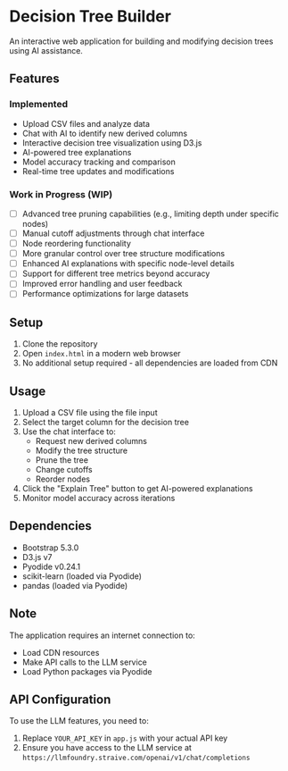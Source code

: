 # Decision Tree Builder

An interactive web application for building and modifying decision trees using AI assistance.

## Features

### Implemented
- Upload CSV files and analyze data
- Chat with AI to identify new derived columns
- Interactive decision tree visualization using D3.js
- AI-powered tree explanations
- Model accuracy tracking and comparison
- Real-time tree updates and modifications

### Work in Progress (WIP)
- [ ] Advanced tree pruning capabilities (e.g., limiting depth under specific nodes)
- [ ] Manual cutoff adjustments through chat interface
- [ ] Node reordering functionality
- [ ] More granular control over tree structure modifications
- [ ] Enhanced AI explanations with specific node-level details
- [ ] Support for different tree metrics beyond accuracy
- [ ] Improved error handling and user feedback
- [ ] Performance optimizations for large datasets

## Setup

1. Clone the repository
2. Open `index.html` in a modern web browser
3. No additional setup required - all dependencies are loaded from CDN

## Usage

1. Upload a CSV file using the file input
2. Select the target column for the decision tree
3. Use the chat interface to:
   - Request new derived columns
   - Modify the tree structure
   - Prune the tree
   - Change cutoffs
   - Reorder nodes
4. Click the "Explain Tree" button to get AI-powered explanations
5. Monitor model accuracy across iterations

## Dependencies

- Bootstrap 5.3.0
- D3.js v7
- Pyodide v0.24.1
- scikit-learn (loaded via Pyodide)
- pandas (loaded via Pyodide)

## Note

The application requires an internet connection to:
- Load CDN resources
- Make API calls to the LLM service
- Load Python packages via Pyodide

## API Configuration

To use the LLM features, you need to:
1. Replace `YOUR_API_KEY` in `app.js` with your actual API key
2. Ensure you have access to the LLM service at `https://llmfoundry.straive.com/openai/v1/chat/completions` 
